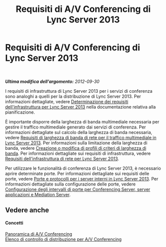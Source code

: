 ﻿---
title: Requisiti di A/V Conferencing di Lync Server 2013
TOCTitle: Requisiti di A/V Conferencing di Lync Server 2013
ms:assetid: fb8c282b-059a-455c-92e5-819d75739142
ms:mtpsurl: https://technet.microsoft.com/it-it/library/JJ619193(v=OCS.15)
ms:contentKeyID: 49302561
ms.date: 08/24/2015
mtps_version: v=OCS.15
ms.translationtype: HT
---

# Requisiti di A/V Conferencing di Lync Server 2013

 

_**Ultima modifica dell'argomento:** 2012-09-30_

I requisiti di infrastruttura di Lync Server 2013 per i servizi di conferenza sono analoghi a quelli per la distribuzione di Lync Server 2013. Per informazioni dettagliate, vedere [Determinazione dei requisiti dell'infrastruttura per Lync Server 2013](lync-server-2013-determining-your-infrastructure-requirements.md) nella documentazione relativa alla pianificazione.

È importante disporre della larghezza di banda multimediale necessaria per gestire il traffico multimediale generato dai servizi di conferenza. Per informazioni dettagliate sul calcolo della larghezza di banda necessaria, vedere [Requisiti di larghezza di banda di rete per il traffico multimediale in Lync Server 2013](lync-server-2013-network-bandwidth-requirements-for-media-traffic.md). Per informazioni sulla limitazione della larghezza di banda, vedere [Creazione o modifica di profili di criteri di larghezza di banda](lync-server-2013-creating-or-modifying-bandwidth-policy-profiles.md). Per informazioni dettagliate sui requisiti di infrastruttura, vedere [Requisiti dell'infrastruttura di rete per Lync Server 2013](lync-server-2013-network-infrastructure-requirements.md).

Per utilizzare le funzionalità di conferenza di Lync Server 2013, è necessario aprire determinate porte. Per informazioni dettagliate sui requisiti delle porte, vedere [Porte e protocolli per i server interni in Lync Server 2013](lync-server-2013-ports-and-protocols-for-internal-servers.md). Per informazioni dettagliate sulla configurazione delle porte, vedere [Configurazione degli intervalli di porte per Conferencing Server, server applicazioni e Mediation Server](lync-server-2013-configuring-port-ranges-for-your-conferencing-application-and-mediation-servers.md).

## Vedere anche

#### Concetti

[Panoramica di A/V Conferencing](lync-server-2013-a-v-conferencing-overview.md)  
[Elenco di controllo di distribuzione per A/V Conferencing](lync-server-2013-deployment-checklist-for-a-v-conferencing.md)

